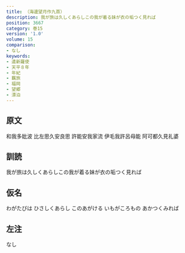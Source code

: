 ```yaml
---
title: （海邊望月作九首）
description: 我が旅は久しくあらしこの我が着る妹が衣の垢つく見れば
position: 3667
category: 巻15
version: '1.0'
volume: 15
comparison:
- なし
keywords:
- 遣新羅使
- 天平８年
- 年紀
- 羈旅
- 福岡
- 望郷
- 漂泊
---
```


## 原文

和我多妣波 比左思久安良思 許能安我家流 伊毛我許呂母能 阿可都久見礼婆

## 訓読

我が旅は久しくあらしこの我が着る妹が衣の垢つく見れば

## 仮名

わがたびは ひさしくあらし このあがける いもがころもの あかつくみれば

## 左注

なし
